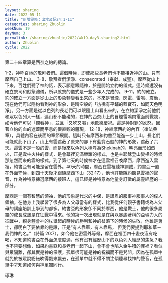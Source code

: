 ```yaml
---
layout: sharing
date: 2022-05-11
title: "新增靈修：出埃及記24:1-11"
categories: sharing Zhuolin
weekNum: 19
dayNum: 3
permalink: /sharing/zhuolin/2022/wk19-day3-sharing2.html
author: Zhuolin
cycle: 2022
---  
```


第二十四章算是西奈之約的總論。

1-2，神呼召祂的敬拜者們。這個時候，即使那些長老們也不能接近神的山。只有摩西自己上山。
3-8，敬拜者們潔淨、consecrated（奉獻、成聖）。摩西從山上下來，百姓們聽了神的話，表示願意跟隨神，於是開始立約的儀式。這時候還沒有確立祭司和獻祭禮儀，所以獻祭的儀式是一些少年人完成的。
9-11，約的確立。約的確立一方面是從山上的形象轉變看出來的，本來是冒煙、閃電、雷鳴、震動，現在他們可以隱約看到神的形象，是晴空般的「彷彿有平鋪的藍寶石，如同天色明淨」。另一方面是從以色列的長老們可以跟隨上山看出來的，在立約潔淨之前他們和眾以色列人一樣，連山都不能碰的，在神的西奈山上的冒煙雷鳴閃電面前戰競，如今他們可以「觀看神」，並且「又吃又喝」地歡樂慶祝。這是神對罪的忿怒，因著立約的血的遮蓋而平息的很直觀的體現。
12-18，神給摩西約的內容（律法典章），具體內容在後面的章節展開。這時只有摩西和約書亞能進一步上山，長老們可能就此下山了。山上有雲遮蔽了原來的腳下有藍寶石般的神的形象，遮蔽了六天。這雲不是一般的雲，而是後來以色列人稱呼為Shekinah的，明亮而形如烈火，正是雲柱火柱的樣式，是會幕裡充滿榮耀的樣式，也是主耶穌登山變相的時候那忽然而來的雲的樣式。到了第七天的時候神才在這雲裡召喚摩西，摩西進入雲裡，約書亞有可能是留在雲外。40天的時間，摩西在雲裡聽神訓誡，約書亞一直在外面守候，到四十天後才跟隨摩西下山（32:17），他也許能隱約聽見雲裡的聲音，作為神特意揀選摩西的接班人，這已經是神特意為他量身訂做的屬靈經歷的一部分。 

摩西是一個有智慧的領袖，他的形象是代求的中保，是謙卑的服事神服事人的僕人領袖。在他身上我學習了很多為人父母當有的樣式，比我從任何親子書籍或為人父母的講座培訓上學到的都多。約書亞的形象卻不同於摩西，他是戰士，他的很多屬靈的成長成熟是在征戰中得來。他的第一次出現就是在與以暴虐著稱的亞瑪力人的征戰中，親身體會神的杖舉起的時候的勝利和神的杖落下的時候的失敗，他雖是勇士，卻明白了要依靠的是誰，正是“有人靠車，有人靠馬， 但我們要提到耶和華－我們神的名。”（詩篇‬ ‭20:7‬）。如今他在密雲外等候，摩西在裡面四十晝夜沒有吃喝，不知道約書亞在外面怎麼度過，他有沒有經歷山下的以色列人經歷的焦急？我也不禁要想像，如果約書亞和長老們一起下山，會不會也陷入金牛犢的罪裡？看似與眾隔離，卻其實是神的保護，孤單很可能是神的祝福而不是咒詛，因為在孤單中就免於被眾說紛紜吹得飄來飄去，在孤單中就不得不關注傾聽尋找神的聲音，在孤單中才知道如何與神單獨同行。

琢琳
